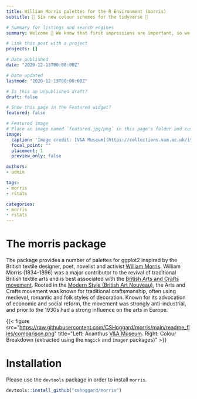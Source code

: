 ```yaml
---
title: William Morris palettes for the R Environment (morris)
subtitle: 🎨 Six new colour schemes for the tidyverse 🎨

# Summary for listings and search engines
summary: Welcome 👋 We know that first impressions are important, so we've populated your new site with some initial content to help you get familiar with everything in no time.

# Link this post with a project
projects: []

# Date published
date: "2020-12-13T00:00:00Z"

# Date updated
lastmod: "2020-12-13T00:00:00Z"

# Is this an unpublished draft?
draft: false

# Show this page in the Featured widget?
featured: false

# Featured image
# Place an image named `featured.jpg/png` in this page's folder and customize its options here.
image:
  caption: 'Image credit: [V&A Museum](https://collections.vam.ac.uk/item/O78889/strawberry-thief-furnishing-fabric-morris-william/)'
  focal_point: ""
  placement: 1
  preview_only: false

authors:
- admin

tags:
- morris
- rstats

categories:
- morris
- rstats
---
```


# The morris package

The package provides a number of palettes for ggplot2 inspired by the British textile designer, poet, novelist and activist [William Morris](https://en.wikipedia.org/wiki/William_Morris). William Morris (1834-1896) was a major contributor to the revival of traditional British textile arts and is best associated with the [British Arts and Crafts movement](https://en.wikipedia.org/wiki/Arts_and_Crafts_movement). Rooted in the [Modern Style (British Art Nouveau)](https://en.wikipedia.org/wiki/Modern_Style_(British_Art_Nouveau_style)), the Arts and Crafts movement was known for traditional craftsmanship, often using medieval, romantic and folk styles of decoration. Known for its advocation of economic and social reform, the movement was strongly anti-industrial, and prior to the 1930s had a strong influence on the arts in Europe. 

{{< figure src="https://raw.githubusercontent.com/CSHoggard/morris/main/readme_files/comparison.png" title="Left: Acanthus [V&A Museum](https://collections.vam.ac.uk/item/O78222/acanthus-wallpaper-morris-william/). Right: Colour Breakdown (extracted using the `magick` and `imager` packages)" >}}


# Installation  

Please use the `devtools` package in order to install `morris`.

``` r
devtools::install_github("cshoggard/morris")
```

